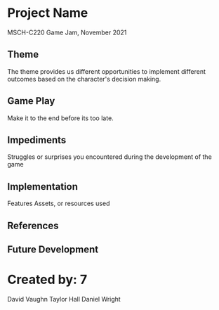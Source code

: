 # Project Name
MSCH-C220 Game Jam, November 2021

## Theme
The theme provides us different opportunities to implement different outcomes based on the character's decision making.

## Game Play
Make it to the end before its too late.

## Impediments
Struggles or surprises you encountered during the development of the game

## Implementation
Features
Assets, or resources used

## References

## Future Development

# Created by: 7
David Vaughn
Taylor Hall
Daniel Wright
